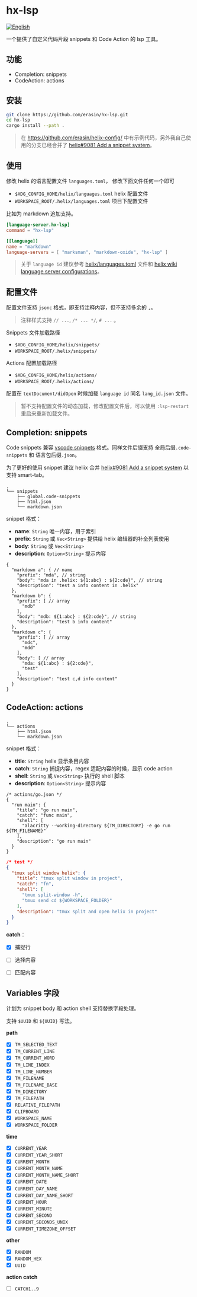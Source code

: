 # hx-lsp

[![English](https://img.shields.io/badge/lang-english-blue.svg)](./README.md)


一个提供了自定义代码片段 snippets 和 Code Action 的 lsp 工具。

## 功能

- Completion: snippets
- CodeAction: actions

## 安装

```sh
git clone https://github.com/erasin/hx-lsp.git
cd hx-lsp
cargo install --path .
```

> 在 https://github.com/erasin/helix-config/ 中有示例代码，另外我自己使用的分支已经合并了 [helix#9081 Add a snippet system](https://github.com/helix-editor/helix/pull/9801)。

## 使用

修改 helix 的语言配置文件 `languages.toml`， 修改下面文件任何一个即可

- `$XDG_CONFIG_HOME/helix/languages.toml` helix 配置文件
- `WORKSPACE_ROOT/.helix/languages.toml` 项目下配置文件

比如为 markdown 追加支持。

```toml
[language-server.hx-lsp]
command = "hx-lsp"

[[language]]
name = "markdown"
language-servers = [ "marksman", "markdown-oxide", "hx-lsp" ]
```

> 关于 `language id` 建议参考 [helix/languages.toml](https://github.com/helix-editor/helix/blob/master/languages.toml) 文件和 [helix wiki language server configurations](https://github.com/helix-editor/helix/wiki/Language-Server-Configurations)。


## 配置文件

配置文件支持 `jsonc` 格式，即支持注释内容，但不支持多余的 `,`。

> 注释样式支持 `// ...`, `/* ... */`, `# ...` 。 

Snippets 文件加载路径

- `$XDG_CONFIG_HOME/helix/snippets/`
-  `WORKSPACE_ROOT/.helix/snippets/`

Actions 配置加载路径

- `$XDG_CONFIG_HOME/helix/actions/`
- `WORKSPACE_ROOT/.helix/actions/`

配置在 `textDocument/didOpen` 时候加载 `language id` 同名 `lang_id.json` 文件。

> 暂不支持配置文件的动态加载，修改配置文件后，可以使用 `:lsp-restart` 重启来重新加载文件。

## Completion: snippets

Code snippets 
兼容 [vscode snippets](https://code.visualstudio.com/docs/editor/userdefinedsnippets) 格式。同样文件后缀支持 全局后缀`.code-snippets` 和 语言包后缀`.json`。

为了更好的使用 snippet 建议 heliix 合并 [helix#9081 Add a snippet system](https://github.com/helix-editor/helix/pull/9801) 以支持 smart-tab。

```svgbob
.
└── snippets
    ├── global.code-snippets
    ├── html.json
    └── markdown.json
```

snippet 格式：

- **name**: `String` 唯一内容，用于索引
- **prefix**: `String` 或 `Vec<String>` 提供给 helix 编辑器的补全列表使用
- **body**: `String` 或 `Vec<String>` 
- **description**: `Option<String>` 提示内容

```jsonc
{
  "markdown a": { // name
    "prefix": "mda", // string
    "body": "mda in .helix: ${1:abc} : ${2:cde}", // string
    "description": "test a info content in .helix"
  },
  "markdown b": {
    "prefix": [ // array
      "mdb" 
    ],
    "body": "mdb: ${1:abc} : ${2:cde}", // string
    "description": "test b info content"
  },
  "markdown c": {
    "prefix": [ // array
      "mdc",
      "mdd"
    ],
    "body": [ // array
      "mda: ${1:abc} : ${2:cde}",
      "test"
    ],
    "description": "test c,d info content"
  }
}
```

## CodeAction: actions

```svgbob
.
└── actions
    ├── html.json
    └── markdown.json
````

snippet 格式：

- **title**: `String` helix 显示条目内容
- **catch**: `String` 捕捉内容，regex 适配内容的时候，显示 code action
- **shell**: `String` 或 `Vec<String>` 执行的 shell 脚本
- **description**: `Option<String>` 提示内容


```jsonc
/* actions/go.json */
{
  "run main": {
    "title": "go run main",
    "catch": "func main",
    "shell": [
      "alacritty --working-directory ${TM_DIRECTORY} -e go run ${TM_FILENAME}"
    ],
    "description": "go run main"
  }
}
```

```json
/* test */
{
  "tmux split window helix": {
    "title": "tmux split window in project",
    "catch": "fn",
    "shell": [
      "tmux split-window -h",
      "tmux send cd ${WORKSPACE_FOLDER}"
    ],
    "description": "tmux split and open helix in project"
  }
}
```

**catch**：

- [x] 捕捉行
- [ ] 选择内容
- [ ] 匹配内容


## Variables 字段

计划为 snippet body 和 action shell 支持替换字段处理。

支持 `$UUID` 和 `${UUID}` 写法。

**path**

- [x] `TM_SELECTED_TEXT`
- [x] `TM_CURRENT_LINE`
- [x] `TM_CURRENT_WORD`
- [x] `TM_LINE_INDEX`
- [x] `TM_LINE_NUMBER`
- [x] `TM_FILENAME`
- [x] `TM_FILENAME_BASE`
- [x] `TM_DIRECTORY`
- [x] `TM_FILEPATH`
- [x] `RELATIVE_FILEPATH`
- [x] `CLIPBOARD`
- [x] `WORKSPACE_NAME`
- [x] `WORKSPACE_FOLDER`

**time**

- [x] `CURRENT_YEAR`
- [x] `CURRENT_YEAR_SHORT`
- [x] `CURRENT_MONTH`
- [x] `CURRENT_MONTH_NAME`
- [x] `CURRENT_MONTH_NAME_SHORT`
- [x] `CURRENT_DATE`
- [x] `CURRENT_DAY_NAME`
- [x] `CURRENT_DAY_NAME_SHORT`
- [x] `CURRENT_HOUR`
- [x] `CURRENT_MINUTE`
- [x] `CURRENT_SECOND`
- [x] `CURRENT_SECONDS_UNIX`
- [x] `CURRENT_TIMEZONE_OFFSET`

**other**

- [x] `RANDOM`
- [x] `RANDOM_HEX`
- [x] `UUID`

**action catch**

- [ ] `CATCH1..9`
